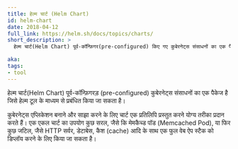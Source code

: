 ```yaml
---
title: हेल्म चार्ट (Helm Chart)
id: helm-chart
date: 2018-04-12
full_link: https://helm.sh/docs/topics/charts/
short_description: >
  हेल्म चार्ट(Helm Chart) पूर्व-कॉन्फ़िगर(pre-configured) किए गए कुबेरनेट्स संसाधनों का एक पैकेज है जिसे हेल्म टूल के माध्यम से प्रबंधित किया जा सकता है।

aka: 
tags:
- tool
---
```

हेल्म चार्ट(Helm Chart) पूर्व-कॉन्फ़िगरड़ (pre-configured) कुबेरनेट्स संसाधनों का एक पैकेज है जिसे हेल्म टूल के माध्यम से प्रबंधित किया जा सकता है।

<!--more-->
कुबेरनेट्स एप्लिकेशन बनाने और साझा करने के लिए चार्ट एक प्रतिलिपि प्रस्तुत करने योग्य तरीका प्रदान करते हैं।
एक एकल चार्ट का उपयोग कुछ सरल, जैसे कि मेमकैच्ड पॉड (Memcached Pod), या फिर कुछ जटिल, जैसे HTTP सर्वर, डेटाबेस, कैश (cache) आदि के साथ एक फुल वेब ऐप स्टैक को डिप्लॉय करने के लिए किया जा सकता है।
